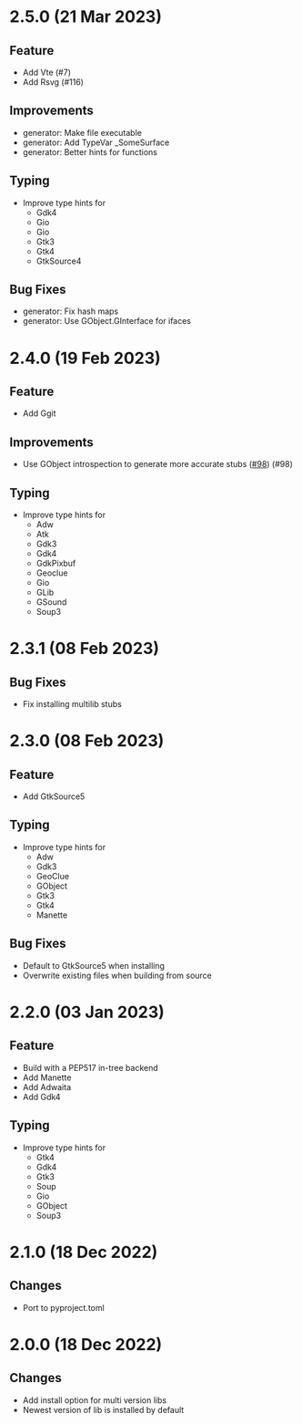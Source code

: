 # 2.5.0 (21 Mar 2023)

## Feature

* Add Vte (#7)
* Add Rsvg (#116)

## Improvements

* generator: Make file executable
* generator: Add TypeVar _SomeSurface
* generator: Better hints for functions

## Typing

* Improve type hints for
    - Gdk4
    - Gio
    - Gio
    - Gtk3
    - Gtk4
    - GtkSource4

## Bug Fixes

* generator: Fix hash maps
* generator: Use GObject.GInterface for ifaces

# 2.4.0 (19 Feb 2023)

## Feature

* Add Ggit

## Improvements

* Use GObject introspection to generate more accurate stubs ([#98](https://github.com/pygobject/pygobject-stubs/issues/98)) (#98)

## Typing

* Improve type hints for
    - Adw
    - Atk
    - Gdk3
    - Gdk4
    - GdkPixbuf
    - Geoclue
    - Gio
    - GLib
    - GSound
    - Soup3

# 2.3.1 (08 Feb 2023)

## Bug Fixes

* Fix installing multilib stubs

# 2.3.0 (08 Feb 2023)

## Feature

* Add GtkSource5

## Typing

* Improve type hints for
    - Adw
    - Gdk3
    - GeoClue
    - GObject
    - Gtk3
    - Gtk4
    - Manette

## Bug Fixes

* Default to GtkSource5 when installing
* Overwrite existing files when building from source

# 2.2.0 (03 Jan 2023)

## Feature

* Build with a PEP517 in-tree backend
* Add Manette
* Add Adwaita
* Add Gdk4

## Typing

* Improve type hints for
    - Gtk4
    - Gdk4
    - Gtk3
    - Soup
    - Gio
    - GObject
    - Soup3

# 2.1.0 (18 Dec 2022)

## Changes

* Port to pyproject.toml

# 2.0.0 (18 Dec 2022)

## Changes

* Add install option for multi version libs
* Newest version of lib is installed by default
